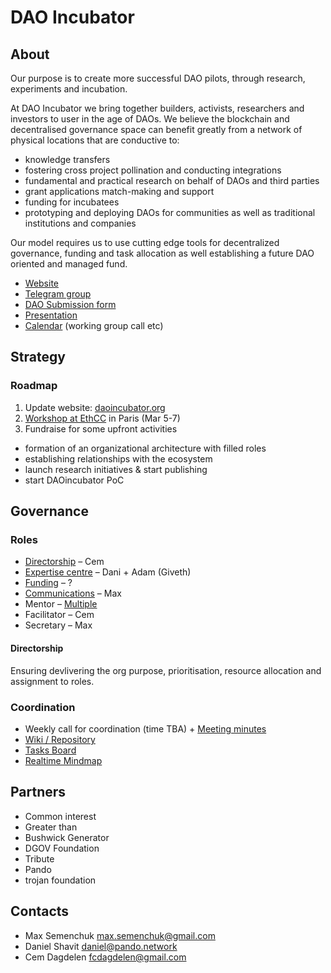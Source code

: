 # DAO Incubator

## About

Our purpose is to create more successful DAO pilots, through research, experiments and incubation.

At DAO Incubator we bring together builders, activists, researchers and investors to user in the age of DAOs. We believe the blockchain and decentralised governance space can benefit greatly from a network of physical locations that are conductive to:

* knowledge transfers
* fostering cross project pollination and conducting integrations
* fundamental and practical research on behalf of DAOs and third parties
* grant applications match-making and support
* funding for incubatees
* prototyping and deploying DAOs for communities as well as traditional institutions and companies

Our model requires us to use cutting edge tools for decentralized governance, funding and task allocation as well establishing a future DAO oriented and managed fund.

* [Website](http://daoincubator.org)
* [Telegram group](https://t.me/DAOincubator)
* [DAO Submission form](https://goo.gl/forms/Q7GUj7Bcp2px0Q7R2)
* [Presentation](https://docs.google.com/presentation/d/1fSwhns7Fj1lQumvBNCGsDtobj8q9VBEbjIm6tqs84bg/edit#slide=id.p)
* [Calendar](https://calendar.google.com/calendar/embed?src=mcgl48g41jnkbnm9kq87o9s9i8%40group.calendar.google.com&ctz=Europe%2FKiev) \(working group call etc\)

## Strategy

### Roadmap

1. Update website: [daoincubator.org](http://daoincubator.org/) 
2. [Workshop at EthCC](projects/workshop-at-ethcc.md) in Paris \(Mar 5-7\)
3. Fundraise for some upfront activities

* formation of an organizational architecture with filled roles 
* establishing relationships with the ecosystem
* launch research initiatives & start publishing
* start DAOincubator PoC

## Governance

### Roles

* [Directorship](./#directorship) – Cem
* [Expertise centre](expertise-center.md) – Dani + Adam \(Giveth\) 
* [Funding](funding.md) – ?
* [Communications](daos.md) – Max
* Mentor – [Multiple](https://docs.google.com/spreadsheets/d/15gDG1Sq6-LPgYMXveWBUXEtKahOMwhlcYC4sJ40iG_s/edit#gid=0)
* Facilitator – Cem
* Secretary – Max

#### Directorship

Ensuring devlivering the org purpose, prioritisation, resource allocation and assignment to roles.

### Coordination

* Weekly call for coordination \(time TBA\) + [Meeting minutes](tacticals/)
* [Wiki / Repository](https://github.com/MaxSemenchuk/DAO-incubator)
* [Tasks Board](https://trello.com/b/dWWt9SUj/dao-incubator)
* [Realtime Mindmap](https://realtimeboard.com/welcomeonboard/3U2M3hyQolAUfwf8PFIvLIksh2h3HVR2gzBZs0LGrRCYoAgTvyUB668VA5tupte7)

## Partners

* Common interest
* Greater than
* Bushwick Generator
* DGOV Foundation
* Tribute
* Pando
* trojan foundation

## Contacts

* Max Semenchuk max.semenchuk@gmail.com
* Daniel Shavit daniel@pando.network
* Cem Dagdelen fcdagdelen@gmail.com

